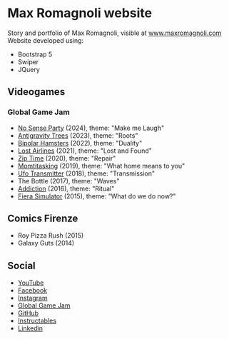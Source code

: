 # Max Romagnoli website
Story and portfolio of Max Romagnoli, visible at www.maxromagnoli.com
Website developed using:
- Bootstrap 5
- Swiper
- JQuery

## Videogames

### Global Game Jam
- [No Sense Party](https://globalgamejam.org/games/2024/no-sense-party-8) (2024), theme: "Make me Laugh"
- [Antigravity Trees](https://v3.globalgamejam.org/2023/games/antigravity-trees) (2023), theme: "Roots"
- [Bipolar Hamsters](https://v3.globalgamejam.org/2022/games/bipolar-hamsters-0) (2022), theme: "Duality"
- [Lost Airlines](https://v3.globalgamejam.org/2021/games/lost-airlines-0) (2021), theme: "Lost and Found"
- [Zip Time](https://v3.globalgamejam.org/2020/games/zip-time-1) (2020), theme: "Repair"
- [Momtitasking](https://v3.globalgamejam.org/2019/games/momtitasking) (2019), theme: "What home means to you"
- [Ufo Transmitter](https://v3.globalgamejam.org/2018/games/ufo-transmitter) (2018), theme: "Transmission"
- The Bottle (2017), theme: "Waves"
- [Addiction](https://v3.globalgamejam.org/2016/games/addiction) (2016), theme: "Ritual"
- [Fiera Simulator](https://v3.globalgamejam.org/2015/games/fiera-simulator) (2015), theme: "What do we do now?"

## Comics Firenze
- Roy Pizza Rush (2015)
- Galaxy Guts (2014)

## Social
- [YouTube](https://www.youtube.com/channel/UCsx0S6vuZdqP-4aCEpQPk0g)
- [Facebook](https://www.facebook.com/massimo.romagnoli)
- [Instagram](https://www.instagram.com/maxromagnoli)
- [Global Game Jam](https://v3.globalgamejam.org/users/massimo-romagnoli)
- [GitHub](https://github.com/MaxRomagnoli)
- [Instructables](https://www.instructables.com/member/MaxRomagnoli/)
- [Linkedin](https://it.linkedin.com/in/max-romagnoli?trk=public_profile_browsemap-profile)